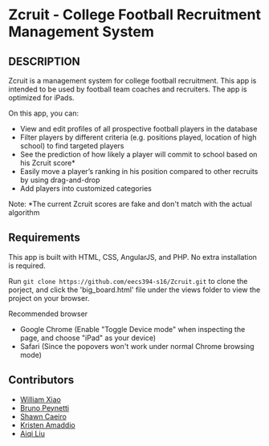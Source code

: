 Zcruit - College Football Recruitment Management System
====================================
## DESCRIPTION
Zcruit is a management system for college football recruitment. This app is intended to be used by football team coaches and recruiters. The app is optimized for iPads. 

On this app, you can:
* View and edit profiles of all prospective football players in the database
* Filter players by different criteria (e.g. positions played, location of high school) to find targeted players
* See the prediction of how likely a player will commit to school based on his Zcruit score*
* Easily move a player’s ranking in his position compared to other recruits by using drag-and-drop
* Add players into customized categories

Note:
*The current Zcruit scores are fake and don't match with the actual algorithm 
## Requirements
This app is built with HTML, CSS, AngularJS, and PHP. No extra installation is required.

Run `git clone https://github.com/eecs394-s16/Zcruit.git` to clone the porject, and click the 'big_board.html' file under the views folder to view the project on your browser. 

Recommended browser
* Google Chrome (Enable "Toggle Device mode" when inspecting the page, and choose "iPad" as your device)
* Safari (Since the popovers won't work under normal Chrome browsing mode)

## Contributors
* [William Xiao](https://github.com/PaeP3nguin)
* [Bruno Peynetti](https://github.com/bpeynetti)
* [Shawn Caeiro](https://github.com/shawncaeiro)
* [Kristen Amaddio](https://github.com/kmads)
* [Aiqi Liu](http://github.com/aiqiliu)



